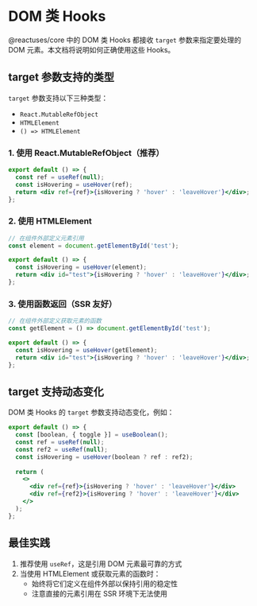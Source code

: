 # DOM 类 Hooks

@reactuses/core 中的 DOM 类 Hooks 都接收 `target` 参数来指定要处理的 DOM 元素。本文档将说明如何正确使用这些 Hooks。

## target 参数支持的类型

`target` 参数支持以下三种类型：
- `React.MutableRefObject`
- `HTMLElement`
- `() => HTMLElement`

### 1. 使用 React.MutableRefObject（推荐）

```jsx
export default () => {
  const ref = useRef(null);
  const isHovering = useHover(ref);
  return <div ref={ref}>{isHovering ? 'hover' : 'leaveHover'}</div>;
};
```

### 2. 使用 HTMLElement

```jsx
// 在组件外部定义元素引用
const element = document.getElementById('test');

export default () => {
  const isHovering = useHover(element);
  return <div id="test">{isHovering ? 'hover' : 'leaveHover'}</div>;
};
```

### 3. 使用函数返回（SSR 友好）

```jsx
// 在组件外部定义获取元素的函数
const getElement = () => document.getElementById('test');

export default () => {
  const isHovering = useHover(getElement);
  return <div id="test">{isHovering ? 'hover' : 'leaveHover'}</div>;
};
```

## target 支持动态变化

DOM 类 Hooks 的 `target` 参数支持动态变化，例如：

```jsx
export default () => {
  const [boolean, { toggle }] = useBoolean();
  const ref = useRef(null);
  const ref2 = useRef(null);
  const isHovering = useHover(boolean ? ref : ref2);
  
  return (
    <>
      <div ref={ref}>{isHovering ? 'hover' : 'leaveHover'}</div>
      <div ref={ref2}>{isHovering ? 'hover' : 'leaveHover'}</div>
    </>
  );
};
```

## 最佳实践

1. 推荐使用 `useRef`，这是引用 DOM 元素最可靠的方式
2. 当使用 HTMLElement 或获取元素的函数时：
   - 始终将它们定义在组件外部以保持引用的稳定性
   - 注意直接的元素引用在 SSR 环境下无法使用